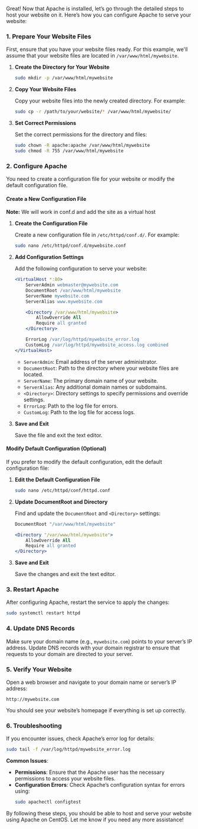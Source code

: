 Great! Now that Apache is installed, let’s go through the detailed steps to host your website on it. Here’s how you can configure Apache to serve your website:

### **1. Prepare Your Website Files**

First, ensure that you have your website files ready. For this example, we'll assume that your website files are located in `/var/www/html/mywebsite`.

1. **Create the Directory for Your Website**

   ```bash
   sudo mkdir -p /var/www/html/mywebsite
   ```

2. **Copy Your Website Files**

   Copy your website files into the newly created directory. For example:
   ```bash
   sudo cp -r /path/to/your/website/* /var/www/html/mywebsite/
   ```

3. **Set Correct Permissions**

   Set the correct permissions for the directory and files:
   ```bash
   sudo chown -R apache:apache /var/www/html/mywebsite
   sudo chmod -R 755 /var/www/html/mywebsite
   ```

### **2. Configure Apache**

You need to create a configuration file for your website or modify the default configuration file.

#### **Create a New Configuration File**

**Note:** We will work in conf.d and add the site as a virtual host

1. **Create the Configuration File**

   Create a new configuration file in `/etc/httpd/conf.d/`. For example:
   ```bash
   sudo nano /etc/httpd/conf.d/mywebsite.conf
   ```

2. **Add Configuration Settings**

   Add the following configuration to serve your website:

   ```apache
   <VirtualHost *:80>
       ServerAdmin webmaster@mywebsite.com
       DocumentRoot /var/www/html/mywebsite
       ServerName mywebsite.com
       ServerAlias www.mywebsite.com

       <Directory /var/www/html/mywebsite>
           AllowOverride All
           Require all granted
       </Directory>

       ErrorLog /var/log/httpd/mywebsite_error.log
       CustomLog /var/log/httpd/mywebsite_access.log combined
   </VirtualHost>
   ```

   - `ServerAdmin`: Email address of the server administrator.
   - `DocumentRoot`: Path to the directory where your website files are located.
   - `ServerName`: The primary domain name of your website.
   - `ServerAlias`: Any additional domain names or subdomains.
   - `<Directory>`: Directory settings to specify permissions and override settings.
   - `ErrorLog`: Path to the log file for errors.
   - `CustomLog`: Path to the log file for access logs.

3. **Save and Exit**

   Save the file and exit the text editor.

#### **Modify Default Configuration (Optional)**

If you prefer to modify the default configuration, edit the default configuration file:

1. **Edit the Default Configuration File**

   ```bash
   sudo nano /etc/httpd/conf/httpd.conf
   ```

2. **Update DocumentRoot and Directory**

   Find and update the `DocumentRoot` and `<Directory>` settings:

   ```apache
   DocumentRoot "/var/www/html/mywebsite"

   <Directory "/var/www/html/mywebsite">
       AllowOverride All
       Require all granted
   </Directory>
   ```

3. **Save and Exit**

   Save the changes and exit the text editor.

### **3. Restart Apache**

After configuring Apache, restart the service to apply the changes:

```bash
sudo systemctl restart httpd
```

### **4. Update DNS Records**

Make sure your domain name (e.g., `mywebsite.com`) points to your server’s IP address. Update DNS records with your domain registrar to ensure that requests to your domain are directed to your server.

### **5. Verify Your Website**

Open a web browser and navigate to your domain name or server’s IP address:

```
http://mywebsite.com
```

You should see your website’s homepage if everything is set up correctly.

### **6. Troubleshooting**

If you encounter issues, check Apache’s error log for details:

```bash
sudo tail -f /var/log/httpd/mywebsite_error.log
```

**Common Issues**:
- **Permissions**: Ensure that the Apache user has the necessary permissions to access your website files.
- **Configuration Errors**: Check Apache’s configuration syntax for errors using:
  ```bash
  sudo apachectl configtest
  ```

By following these steps, you should be able to host and serve your website using Apache on CentOS. Let me know if you need any more assistance!
